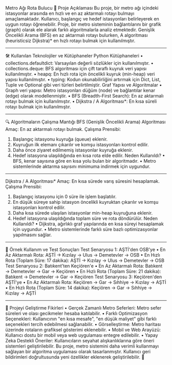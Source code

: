 Metro Ağı Rota Bulucu
📌 Proje Açıklaması
Bu proje, bir metro ağı içindeki istasyonlar arasında en hızlı ve en az aktarmalı rotayı bulmayı amaçlamaktadır. Kullanıcı, başlangıç ve hedef istasyonları belirleyerek en uygun rotayı öğrenebilir.
Proje, bir metro sisteminin bağlantılarını bir grafik (graph) olarak ele alarak farklı algoritmalarla analiz etmektedir. Genişlik Öncelikli Arama (BFS) en az aktarmalı rotayı bulurken, A algoritması (heuristicsiz Dijkstra)* en hızlı rotayı bulmak için kullanılmıştır.
________________________________________
🛠 Kullanılan Teknolojiler ve Kütüphaneler
Python Kütüphaneleri
•	collections.defaultdict: Varsayılan değerli sözlükler için kullanılmıştır.
•	collections.deque: BFS algoritması için çift taraflı kuyruk veri yapısı kullanılmıştır.
•	heapq: En hızlı rota için öncelikli kuyruk (min-heap) veri yapısı kullanılmıştır.
•	typing: Kodun okunabilirliğini artırmak için Dict, List, Tuple ve Optional gibi veri türleri belirtilmiştir.
Graf Yapısı ve Algoritmalar
•	Graph veri yapısı: Metro istasyonları düğüm (node) ve bağlantılar kenar (edge) olarak modellenmiştir.
•	BFS (Breadth-First Search): En az aktarmalı rotayı bulmak için kullanılmıştır.
•	Dijkstra / A Algoritması*: En kısa süreli rotayı bulmak için kullanılmıştır.
________________________________________
🔍 Algoritmaların Çalışma Mantığı
BFS (Genişlik Öncelikli Arama) Algoritması
Amaç: En az aktarmalı rotayı bulmak.
Çalışma Prensibi:
1.	Başlangıç istasyonu kuyruğa (queue) eklenir.
2.	Kuyruğun ilk elemanı çıkarılır ve komşu istasyonları kontrol edilir.
3.	Daha önce ziyaret edilmemiş istasyonlar kuyruğa eklenir.
4.	Hedef istasyona ulaşıldığında en kısa rota elde edilir.
Neden Kullanıldı?
•	BFS, kenar sayısına göre en kısa yolu bulan bir algoritmadır.
•	Metro sistemlerinde aktarma sayısını minimuma indirmek için uygundur.
________________________________________
Dijkstra / A Algoritması*
Amaç: En kısa sürede varış süresini hesaplamak.
Çalışma Prensibi:
1.	Başlangıç istasyonu için 0 süre ile işlem başlatılır.
2.	En düşük süreye sahip istasyon öncelikli kuyruktan çıkarılır ve komşu istasyonları kontrol edilir.
3.	Daha kısa sürede ulaşılan istasyonlar min-heap kuyruğuna eklenir.
4.	Hedef istasyona ulaşıldığında toplam süre ve rota döndürülür.
Neden Kullanıldı?
•	Dijkstra, ağırlıklı graf yapılarında en kısa süreyi hesaplamak için uygundur.
•	Metro sistemlerinde farklı süre bazlı optimizasyonlar yapılmasını sağlar.
________________________________________
🚀 Örnek Kullanım ve Test Sonuçları
Test Senaryosu 1: AŞTİ'den OSB'ye
•	En Az Aktarmalı Rota: AŞTİ → Kızılay → Ulus → Demetevler → OSB
•	En Hızlı Rota (Toplam Süre: 17 dakika): AŞTİ → Kızılay → Ulus → Demetevler → OSB
Test Senaryosu 2: Batıkent'ten Keçiören'e
•	En Az Aktarmalı Rota: Batıkent → Demetevler → Gar → Keçiören
•	En Hızlı Rota (Toplam Süre: 21 dakika): Batıkent → Demetevler → Gar → Keçiören
Test Senaryosu 3: Keçiören'den AŞTİ'ye
•	En Az Aktarmalı Rota: Keçiören → Gar → Sıhhiye → Kızılay → AŞTİ
•	En Hızlı Rota (Toplam Süre: 14 dakika): Keçiören → Gar → Sıhhiye → Kızılay → AŞTİ
________________________________________
🔧 Projeyi Geliştirme Fikirleri
•	Gerçek Zamanlı Metro Seferleri: Metro sefer süreleri ve olası gecikmeler hesaba katılabilir.
•	Farklı Optimizasyon Seçenekleri: Kullanıcının "en kısa mesafe", "en düşük maliyet" gibi farklı seçenekleri tercih edebilmesi sağlanabilir.
•	Görselleştirme: Metro haritası üzerinde rotaların grafiksel gösterimi eklenebilir.
•	Mobil ve Web Arayüzü: Kullanıcı dostu bir mobil veya web uygulaması entegre edilebilir.
•	Yapay Zeka Destekli Öneriler: Kullanıcıların seyahat alışkanlıklarına göre öneri sistemleri geliştirilebilir.
Bu proje, metro sistemini daha verimli kullanmayı sağlayan bir algoritma uygulaması olarak tasarlanmıştır. Kullanıcı geri bildirimleri doğrultusunda yeni özellikler eklenerek geliştirilebilir. 🚀


